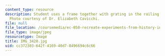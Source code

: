 ```yaml
---
content_type: resource
description: Student uses a frame together with grating in the railing and the window.
  Photo courtesy of Dr. Elizabeth Cavicchi.
file: null
file_location: /coursemedia/ec-050-recreate-experiments-from-history-inform-the-future-from-the-past-galileo-january-iap-2010/cc372303642f416940d78496694c6c66_IMG_3420.jpg
file_type: image/jpeg
resourcetype: Image
title: IMG_3420.jpg
uid: cc372303-642f-4169-40d7-8496694c6c66
---
```

